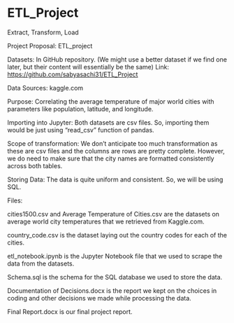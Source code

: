 # ETL_Project
Extract, Transform, Load

Project Proposal: ETL_project

Datasets: In GitHub repository. (We might use a better dataset if we find one later, but their content will essentially be the same)
Link: https://github.com/sabyasachi31/ETL_Project

Data Sources: kaggle.com

Purpose: Correlating the average temperature of major world cities with parameters like population, latitude, and longitude.

Importing into Jupyter: 
Both datasets are csv files. So, importing them would be just using “read_csv” function of pandas.

Scope of transformation:
We don’t anticipate too much transformation as these are csv files and the columns are rows are pretty complete. However, we do need to make sure that the city names are formatted consistently across both tables.

Storing Data: 
The data is quite uniform and consistent. So, we will be using SQL.

Files:

cities1500.csv and Average Temperature of Cities.csv are the datasets on average world city temperatures that we retrieved from Kaggle.com.

country_code.csv is the dataset laying out the country codes for each of the cities.

etl_notebook.ipynb is the Jupyter Notebook file that we used to scrape the data from the datasets.

Schema.sql is the schema for the SQL database we used to store the data.

Documentation of Decisions.docx is the report we kept on the choices in coding and other decisions we made while processing the data.

Final Report.docx is our final project report.
